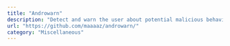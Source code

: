```yaml
---
title: "Androwarn"
description: "Detect and warn the user about potential malicious behaviours developed by an Android application."
url: "https://github.com/maaaaz/androwarn/"
category: "Miscellaneous"
---
```


